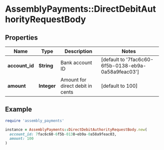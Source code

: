 # AssemblyPayments::DirectDebitAuthorityRequestBody

## Properties

| Name | Type | Description | Notes |
| ---- | ---- | ----------- | ----- |
| **account_id** | **String** | Bank account ID | [default to &#39;7fac6c60-6f5b-0138-eb9a-0a58a9feac03&#39;] |
| **amount** | **Integer** | Amount for direct debit in cents | [default to 100] |

## Example

```ruby
require 'assembly_payments'

instance = AssemblyPayments::DirectDebitAuthorityRequestBody.new(
  account_id: 7fac6c60-6f5b-0138-eb9a-0a58a9feac03,
  amount: 100
)
```

